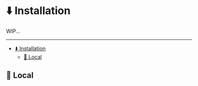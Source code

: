 # ⬇️ Installation

WIP...

---

- [⬇️ Installation](#️-installation)
  - [🔸 Local](#-local)

## 🔸 Local
